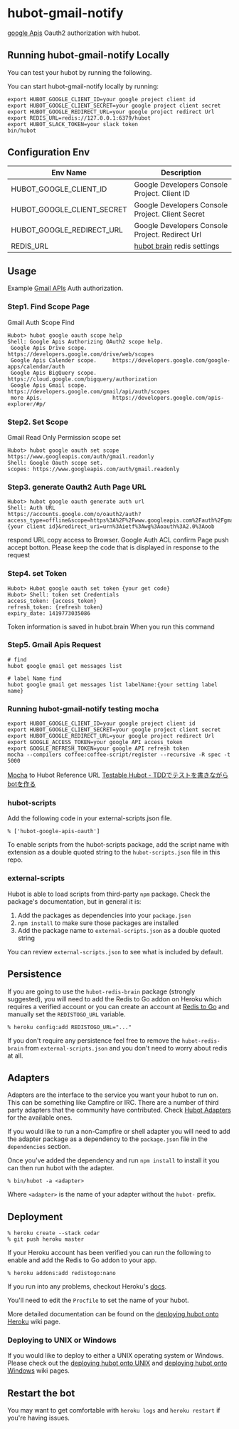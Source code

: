 # hubot-gmail-notify

[google Apis](https://code.google.com/apis/console/) Oauth2 authorization with hubot.

## Running hubot-gmail-notify Locally

You can test your hubot by running the following.

You can start hubot-gmail-notify locally by running:

```shell
export HUBOT_GOOGLE_CLIENT_ID=your google project client id
export HUBOT_GOOGLE_CLIENT_SECRET=your google project client secret
export HUBOT_GOOGLE_REDIRECT_URL=your google project redirect Url
export REDIS_URL=redis://127.0.0.1:6379/hubot
export HUBOT_SLACK_TOKEN=your slack token
bin/hubot
```


## Configuration Env


| Env Name | Description |
|---|---|
| HUBOT_GOOGLE_CLIENT_ID | Google Developers Console Project. Client ID |
| HUBOT_GOOGLE_CLIENT_SECRET | Google Developers Console Project. Client Secret |
| HUBOT_GOOGLE_REDIRECT_URL  | Google Developers Console Project. Redirect Url |
| REDIS_URL                  | [hubot brain](https://github.com/github/hubot/blob/master/docs/scripting.md#persistence) redis settings|

## Usage

Example [Gmail APIs](https://developers.google.com/gmail/api/?hl=ja) Auth authorization.

### Step1. Find Scope Page

Gmail Auth Scope Find

```
Hubot> hubot google oauth scope help
Shell: Google Apis Authorizing OAuth2 scope help.
 Google Apis Drive scope.        https://developers.google.com/drive/web/scopes
 Google Apis Calender scope.     https://developers.google.com/google-apps/calendar/auth
 Google Apis BigQuery scope.     https://cloud.google.com/bigquery/authorization
 Google Apis Gmail scope.        https://developers.google.com/gmail/api/auth/scopes
 more Apis.                      https://developers.google.com/apis-explorer/#p/
```

### Step2. Set Scope

Gmail Read Only Permission scope set

```
Hubot> hubot google oauth set scope https://www.googleapis.com/auth/gmail.readonly
Shell: Google Oauth scope set.
scopes: https://www.googleapis.com/auth/gmail.readonly
```

### Step3. generate Oauth2 Auth Page URL

```
Hubot> hubot google oauth generate auth url
Shell: Auth URL
https://accounts.google.com/o/oauth2/auth?access_type=offline&scope=https%3A%2F%2Fwww.googleapis.com%2Fauth%2Fgmail.readonly&response_type=code&client_id={your client id}&redirect_uri=urn%3Aietf%3Awg%3Aoauth%3A2.0%3Aoob
```

respond URL copy access to Browser. Google Auth ACL confirm Page push accept botton. Please keep the code that is displayed in response to the request

### Step4. set Token

```
Hubot> Hubot google oauth set token {your get code}
Hubot> Shell: token set Credentials
access_token: {access_token}
refresh_token: {refresh token}
expiry_date: 1419773035086
```

Token information is saved in hubot.brain When you run this command

### Step5. Gmail Apis Request

```shell
# find
hubot google gmail get messages list

# label Name find
hubot google gmail get messages list labelName:{your setting label name}
```

### Running hubot-gmail-notify testing mocha


```shell
export HUBOT_GOOGLE_CLIENT_ID=your google project client id
export HUBOT_GOOGLE_CLIENT_SECRET=your google project client secret
export HUBOT_GOOGLE_REDIRECT_URL=your google project redirect Url
export GOOGLE_ACCESS_TOKEN=your google API access_token
export GOOGLE_REFRESH_TOKEN=your google API refresh token
mocha --compilers coffee:coffee-script/register --recursive -R spec -t 5000
```


[Mocha](http://mochajs.org/) to Hubot Reference URL [Testable Hubot - TDDでテストを書きながらbotを作る](http://devlog.forkwell.com/2014/10/28/testable-hubot-tdddetesutowoshu-kinagarabotwozuo-ru/)

### hubot-scripts

Add the following code in your external-scripts.json file.

	% ['hubot-google-apis-oauth']
To enable scripts from the hubot-scripts package, add the script name with
extension as a double quoted string to the `hubot-scripts.json` file in this
repo.

[hubot-scripts]: https://github.com/github/hubot-scripts

### external-scripts

Hubot is able to load scripts from third-party `npm` package. Check the package's documentation, but in general it is:

1. Add the packages as dependencies into your `package.json`
2. `npm install` to make sure those packages are installed
3. Add the package name to `external-scripts.json` as a double quoted string

You can review `external-scripts.json` to see what is included by default.

##  Persistence

If you are going to use the `hubot-redis-brain` package
(strongly suggested), you will need to add the Redis to Go addon on Heroku which requires a verified
account or you can create an account at [Redis to Go][redistogo] and manually
set the `REDISTOGO_URL` variable.

    % heroku config:add REDISTOGO_URL="..."

If you don't require any persistence feel free to remove the
`hubot-redis-brain` from `external-scripts.json` and you don't need to worry
about redis at all.

[redistogo]: https://redistogo.com/

## Adapters

Adapters are the interface to the service you want your hubot to run on. This
can be something like Campfire or IRC. There are a number of third party
adapters that the community have contributed. Check
[Hubot Adapters][hubot-adapters] for the available ones.

If you would like to run a non-Campfire or shell adapter you will need to add
the adapter package as a dependency to the `package.json` file in the
`dependencies` section.

Once you've added the dependency and run `npm install` to install it you can
then run hubot with the adapter.

    % bin/hubot -a <adapter>

Where `<adapter>` is the name of your adapter without the `hubot-` prefix.

[hubot-adapters]: https://github.com/github/hubot/blob/master/docs/adapters.md

## Deployment

    % heroku create --stack cedar
    % git push heroku master

If your Heroku account has been verified you can run the following to enable
and add the Redis to Go addon to your app.

    % heroku addons:add redistogo:nano

If you run into any problems, checkout Heroku's [docs][heroku-node-docs].

You'll need to edit the `Procfile` to set the name of your hubot.

More detailed documentation can be found on the
[deploying hubot onto Heroku][deploy-heroku] wiki page.

### Deploying to UNIX or Windows

If you would like to deploy to either a UNIX operating system or Windows.
Please check out the [deploying hubot onto UNIX][deploy-unix] and
[deploying hubot onto Windows][deploy-windows] wiki pages.

[heroku-node-docs]: http://devcenter.heroku.com/articles/node-js
[deploy-heroku]: https://github.com/github/hubot/blob/master/docs/deploying/heroku.md
[deploy-unix]: https://github.com/github/hubot/blob/master/docs/deploying/unix.md
[deploy-windows]: https://github.com/github/hubot/blob/master/docs/deploying/unix.md

## Restart the bot

You may want to get comfortable with `heroku logs` and `heroku restart`
if you're having issues.
